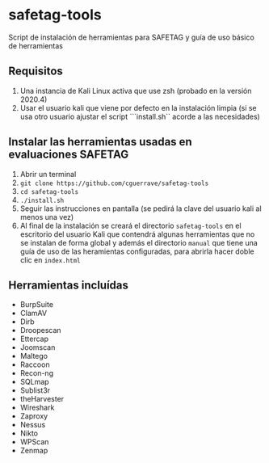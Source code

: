 # safetag-tools
Script de instalación de herramientas para SAFETAG y guía de uso básico de herramientas

## Requisitos
1. Una instancia de Kali Linux activa que use zsh (probado en la versión 2020.4)
2. Usar el usuario kali que viene por defecto en la instalación limpia (si se usa otro usuario ajustar el script ```install.sh`` acorde a las necesidades)

## Instalar las herramientas usadas en evaluaciones SAFETAG
1. Abrir un terminal
2. ```git clone https://github.com/cguerrave/safetag-tools```
3. ```cd safetag-tools```
4. ```./install.sh```
5. Seguir las instrucciones en pantalla (se pedirá la clave del usuario kali al menos una vez)
6. Al final de la instalación se creará el directorio ```safetag-tools``` en el escritorio del usuario Kali que contendrá algunas herramientas que no se instalan de forma global y además el directorio ```manual``` que tiene una guía de uso de las heramientas configuradas, para abrirla hacer doble clic en ```index.html```

## Herramientas incluídas
- BurpSuite
- ClamAV
- Dirb
- Droopescan
- Ettercap
- Joomscan
- Maltego
- Raccoon
- Recon-ng
- SQLmap
- Sublist3r
- theHarvester
- Wireshark
- Zaproxy
- Nessus
- Nikto
- WPScan
- Zenmap
